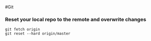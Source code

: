 #Git

### Reset your local repo to the remote and overwrite changes

```Git
git fetch origin
git reset --hard origin/master
```
